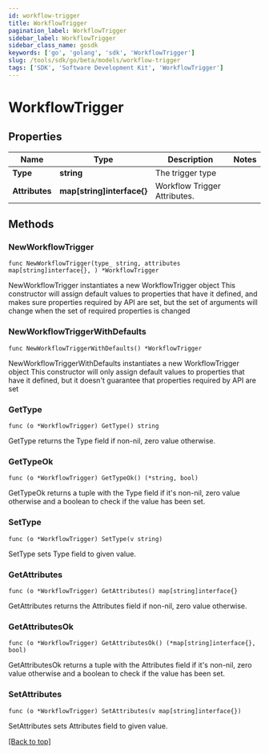 ```yaml
---
id: workflow-trigger
title: WorkflowTrigger
pagination_label: WorkflowTrigger
sidebar_label: WorkflowTrigger
sidebar_class_name: gosdk
keywords: ['go', 'golang', 'sdk', 'WorkflowTrigger'] 
slug: /tools/sdk/go/beta/models/workflow-trigger
tags: ['SDK', 'Software Development Kit', 'WorkflowTrigger']
---
```


# WorkflowTrigger

## Properties

Name | Type | Description | Notes
------------ | ------------- | ------------- | -------------
**Type** | **string** | The trigger type | 
**Attributes** | **map[string]interface{}** | Workflow Trigger Attributes. | 

## Methods

### NewWorkflowTrigger

`func NewWorkflowTrigger(type_ string, attributes map[string]interface{}, ) *WorkflowTrigger`

NewWorkflowTrigger instantiates a new WorkflowTrigger object
This constructor will assign default values to properties that have it defined,
and makes sure properties required by API are set, but the set of arguments
will change when the set of required properties is changed

### NewWorkflowTriggerWithDefaults

`func NewWorkflowTriggerWithDefaults() *WorkflowTrigger`

NewWorkflowTriggerWithDefaults instantiates a new WorkflowTrigger object
This constructor will only assign default values to properties that have it defined,
but it doesn't guarantee that properties required by API are set

### GetType

`func (o *WorkflowTrigger) GetType() string`

GetType returns the Type field if non-nil, zero value otherwise.

### GetTypeOk

`func (o *WorkflowTrigger) GetTypeOk() (*string, bool)`

GetTypeOk returns a tuple with the Type field if it's non-nil, zero value otherwise
and a boolean to check if the value has been set.

### SetType

`func (o *WorkflowTrigger) SetType(v string)`

SetType sets Type field to given value.


### GetAttributes

`func (o *WorkflowTrigger) GetAttributes() map[string]interface{}`

GetAttributes returns the Attributes field if non-nil, zero value otherwise.

### GetAttributesOk

`func (o *WorkflowTrigger) GetAttributesOk() (*map[string]interface{}, bool)`

GetAttributesOk returns a tuple with the Attributes field if it's non-nil, zero value otherwise
and a boolean to check if the value has been set.

### SetAttributes

`func (o *WorkflowTrigger) SetAttributes(v map[string]interface{})`

SetAttributes sets Attributes field to given value.



[[Back to top]](#) 


